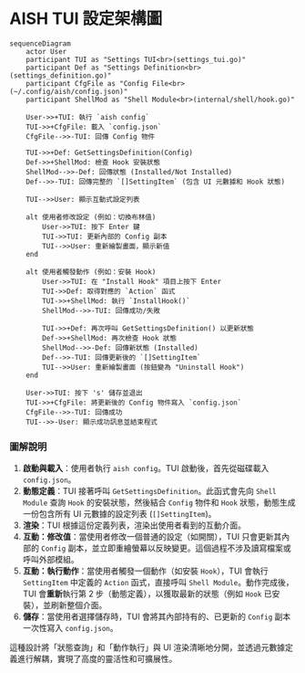 # AISH TUI 設定架構圖

```mermaid
sequenceDiagram
    actor User
    participant TUI as "Settings TUI<br>(settings_tui.go)"
    participant Def as "Settings Definition<br>(settings_definition.go)"
    participant CfgFile as "Config File<br>(~/.config/aish/config.json)"
    participant ShellMod as "Shell Module<br>(internal/shell/hook.go)"

    User->>+TUI: 執行 `aish config`
    TUI->>+CfgFile: 載入 `config.json`
    CfgFile-->>-TUI: 回傳 Config 物件
    
    TUI->>+Def: GetSettingsDefinition(Config)
    Def->>+ShellMod: 檢查 Hook 安裝狀態
    ShellMod-->>-Def: 回傳狀態 (Installed/Not Installed)
    Def-->>-TUI: 回傳完整的 `[]SettingItem` (包含 UI 元數據和 Hook 狀態)

    TUI-->>User: 顯示互動式設定列表

    alt 使用者修改設定 (例如：切換布林值)
        User->>TUI: 按下 Enter 鍵
        TUI->>TUI: 更新內部的 Config 副本
        TUI-->>User: 重新繪製畫面，顯示新值
    end

    alt 使用者觸發動作 (例如：安裝 Hook)
        User->>TUI: 在 "Install Hook" 項目上按下 Enter
        TUI->>Def: 取得對應的 `Action` 函式
        TUI->>+ShellMod: 執行 `InstallHook()`
        ShellMod-->>-TUI: 回傳成功/失敗
        
        TUI->>+Def: 再次呼叫 GetSettingsDefinition() 以更新狀態
        Def->>+ShellMod: 再次檢查 Hook 狀態
        ShellMod-->>-Def: 回傳新狀態 (Installed)
        Def-->>-TUI: 回傳更新後的 `[]SettingItem`
        TUI-->>User: 重新繪製畫面 (按鈕變為 "Uninstall Hook")
    end

    User->>TUI: 按下 's' 儲存並退出
    TUI->>+CfgFile: 將更新後的 Config 物件寫入 `config.json`
    CfgFile-->>-TUI: 回傳成功
    TUI-->>-User: 顯示成功訊息並結束程式
```

### 圖解說明

1.  **啟動與載入**：使用者執行 `aish config`。TUI 啟動後，首先從磁碟載入 `config.json`。
2.  **動態定義**：TUI 接著呼叫 `GetSettingsDefinition`。此函式會先向 `Shell Module` 查詢 `Hook` 的安裝狀態，然後結合 `Config` 物件和 `Hook` 狀態，動態生成一份包含所有 UI 元數據的設定列表 (`[]SettingItem`)。
3.  **渲染**：TUI 根據這份定義列表，渲染出使用者看到的互動介面。
4.  **互動：修改值**：當使用者修改一個普通的設定（如開關），TUI 只會更新其內部的 `Config` 副本，並立即重繪螢幕以反映變更。這個過程不涉及讀寫檔案或呼叫外部模組。
5.  **互動：執行動作**：當使用者觸發一個動作（如安裝 `Hook`），TUI 會執行 `SettingItem` 中定義的 `Action` 函式，直接呼叫 `Shell Module`。動作完成後，TUI 會**重新**執行第 2 步（動態定義），以獲取最新的狀態（例如 `Hook` 已安裝），並刷新整個介面。
6.  **儲存**：當使用者選擇儲存時，TUI 會將其內部持有的、已更新的 `Config` 副本一次性寫入 `config.json`。

這種設計將「狀態查詢」和「動作執行」與 UI 渲染清晰地分開，並透過元數據定義進行解耦，實現了高度的靈活性和可擴展性。